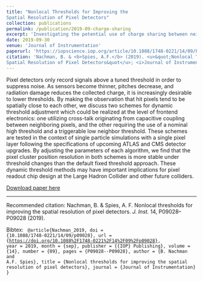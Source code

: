 ```yaml
---
title: "Nonlocal Thresholds for Improving the
Spatial Resolution of Pixel Detectors"
collection: publications
permalink: /publication/2019-09-charge-sharing
excerpt: 'Investigating the potential use of charge sharing between neighboring pixels in HEP sensors to increase resolution and radiation hardness.'
date: 2019-09-30
venue: 'Journal of Instrumentation'
paperurl: 'https://iopscience.iop.org/article/10.1088/1748-0221/14/09/P09028/pdf'
citation: 'Nachman, B. & <b>Spies, A.F.</b> (2019). <u>&quot;Nonlocal Thresholds for Improving the
Spatial Resolution of Pixel Detectors&quot</u>; <i>Journal of Instrumentation</i>.'
---
```

Pixel detectors only record signals above a tuned threshold in order to suppress noise. As sensors become thinner, pitches decrease, and radiation damage reduces the collected charge, it is increasingly desirable to lower thresholds. By making the observation that hit pixels tend to be spatially close to each other, we discuss two schemes for dynamic threshold adjustment which could be realized at the level of frontend electronics: one utilizing cross-talk originating from capacitive coupling between neighboring pixels, and the other requiring the use of a nominal high threshold and a triggerable low neighbor threshold. These schemes are tested in the context of single particle simulations with a single pixel layer following the specifications of upcoming ATLAS and CMS detector upgrades. By adjusting the parameters of each algorithm, we find that the pixel cluster position resolution in both schemes is more stable under threshold changes than the default fixed threshold approach. These dynamic threshold methods may have important implications for pixel readout chip design at the Large Hadron Collider and other future colliders.

[Download paper here](https://iopscience.iop.org/article/10.1088/1748-0221/14/09/P09028/pdf)

---

Recommended citation: Nachman, B. & Spies, A. F. Nonlocal thresholds for improving the spatial resolution of pixel detectors. <i>J. Inst.</i> 14, P09028–P09028 (2019).

Bibtex:
<code>
@article{Nachman_2019,
	doi = {10.1088/1748-0221/14/09/p09028},
	url = {https://doi.org/10.1088%2F1748-0221%2F14%2F09%2Fp09028},
	year = 2019,
	month = {sep},
	publisher = {{IOP} Publishing},
	volume = {14},
	number = {09},
	pages = {P09028--P09028},
	author = {B. Nachman and A.F. Spies},
	title = {Nonlocal thresholds for improving the spatial resolution of pixel detectors},
	journal = {Journal of Instrumentation}
}
</code>